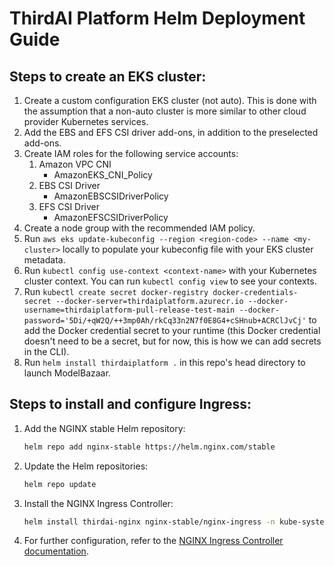 # ThirdAI Platform Helm Deployment Guide

## Steps to create an EKS cluster:
1. Create a custom configuration EKS cluster (not auto). This is done with the assumption that a non-auto cluster is more similar to other cloud provider Kubernetes services.
2. Add the EBS and EFS CSI driver add-ons, in addition to the preselected add-ons.
3. Create IAM roles for the following service accounts:
    1. Amazon VPC CNI
        - AmazonEKS_CNI_Policy
    2. EBS CSI Driver
        - AmazonEBSCSIDriverPolicy
    3. EFS CSI Driver
        - AmazonEFSCSIDriverPolicy
4. Create a node group with the recommended IAM policy.
5. Run `aws eks update-kubeconfig --region <region-code> --name <my-cluster>` locally to populate your kubeconfig file with your EKS cluster metadata.
6. Run `kubectl config use-context <context-name>` with your Kubernetes cluster context. You can run `kubectl config view` to see your contexts.
7. Run `kubectl create secret docker-registry docker-credentials-secret --docker-server=thirdaiplatform.azurecr.io --docker-username=thirdaiplatform-pull-release-test-main --docker-password='5Di/+qW2Q/++3mp0Ah/rkCq33n2N7f0E8G4+cSHnub+ACRClJvCj'` to add the Docker credential secret to your runtime (this Docker credential doesn't need to be a secret, but for now, this is how we can add secrets in the CLI).
8. Run `helm install thirdaiplatform .` in this repo's head directory to launch ModelBazaar.

## Steps to install and configure Ingress:
1. Add the NGINX stable Helm repository:
   ```sh
   helm repo add nginx-stable https://helm.nginx.com/stable
   ```
2. Update the Helm repositories:
   ```sh
   helm repo update
   ```
3. Install the NGINX Ingress Controller:
   ```sh
   helm install thirdai-nginx nginx-stable/nginx-ingress -n kube-system
   ```
4. For further configuration, refer to the [NGINX Ingress Controller documentation](https://docs.nginx.com/nginx-ingress-controller/installation/installing-nic/installation-with-helm/).


